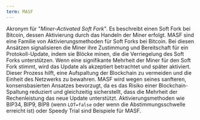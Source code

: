 ```yaml
---
term: MASF
---
```


Akronym für "*Miner-Activated Soft Fork*". Es beschreibt einen Soft Fork bei Bitcoin, dessen Aktivierung durch das Handeln der Miner erfolgt. MASF sind eine Familie von Aktivierungsmethoden für Soft Forks bei Bitcoin. Bei diesen Ansätzen signalisieren die Miner ihre Zustimmung und Bereitschaft für ein Protokoll-Update, indem sie Blöcke minen, die die Verriegelung des Soft Forks unterstützen. Wenn eine signifikante Mehrheit der Miner für den Soft Fork stimmt, wird das Update als akzeptiert betrachtet und später aktiviert. Dieser Prozess hilft, eine Aufspaltung der Blockchain zu vermeiden und die Einheit des Netzwerks zu bewahren. MASF wird wegen seines sanfteren, konsensbasierten Ansatzes bevorzugt, da es das Risiko einer Blockchain-Spaltung reduziert und gleichzeitig sicherstellt, dass die Mehrheit der Rechenleistung das neue Update unterstützt. Aktivierungsmethoden wie BIP34, BIP9, BIP8 (wenn `LOT=false` oder wenn die Abstimmungsschwelle erreicht ist) oder Speedy Trial sind Beispiele für MASF.